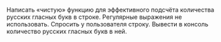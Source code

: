 Написать «чистую» функцию для эффективного подсчёта 
количества русских гласных букв в строке.
Регулярные выражения не использовать.
Спросить у пользователя строку. Вывести в консоль 
количество русских гласных букв в ней.
